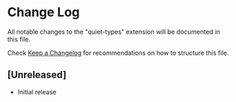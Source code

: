 # Change Log
All notable changes to the "quiet-types" extension will be documented in this file.

Check [Keep a Changelog](http://keepachangelog.com/) for recommendations on how to structure this file.

## [Unreleased]
- Initial release